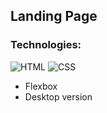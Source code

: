 ## Landing Page

### Technologies:
![HTML](https://img.shields.io/badge/HTML-blue?style=for-the-badge&logo=html5&logoColor=white)
![CSS](https://img.shields.io/badge/CSS-orange?&style=for-the-badge&logo=css3&logoColor=white)
+ Flexbox
+ Desktop version
